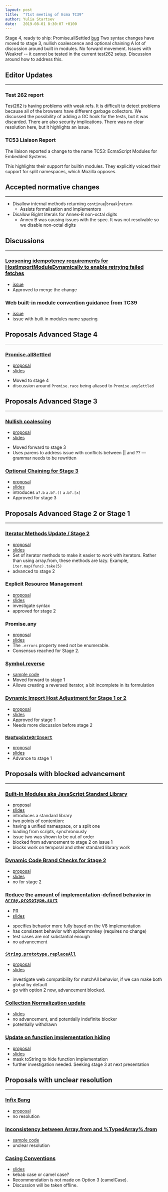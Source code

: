 ```yaml
---
layout: post
title:  "71st meeting of Ecma TC39"
author: Yulia Startsev
date:   2019-08-01 8:30:07 +0100
---
```

Stage 4, ready to ship:
Promise.allSettled [bug](https://bugzilla.mozilla.org/show_bug.cgi?id=1549176)
Two syntax changes have moved to stage 3, nullish coalescence and optional chaining
A lot of discussion around built in modules. No forward movement.
Issues with Weakref -- it cannot be tested in the current test262 setup. Discussion around how to address this.

## Editor Updates

---


### Test 262 report

Test262 is having problems with weak refs. It is difficult to detect problems because all of the browsers have different garbage collectors. We discussed the possibility of adding a GC hook for the tests, but it was discarded. There are also security implications. There was no clear resolution here, but it highlights an issue.

### TC53 Liaison Report

The liaison reported a change to the name
TC53: EcmaScript Modules for Embedded Systems

This highlights their support for builtin modules. They explicitly voiced their support for split namespaces, which Mozilla opposes.

## Accepted normative changes 

---

* Disallow internal methods returning `continue`|`break`|`return`
    * Assists formalisation and implementors
*  Disallow BigInt literals for Annex-B non-octal digits
    * Annex B was causing issues with the spec. It was not resolvable so we disable non-octal digits

## Discussions

---

### [Loosening idempotency requirements for HostImportModuleDynamically to enable retrying failed fetches](https://github.com/tc39/tc39-notes/blob/master/meetings/2019-07/july-25.md#loosening-idempotency-requirements-for-hostimportmoduledynamically-to-enable-retrying-failed-fetches)
- [issue](https://github.com/tc39/proposal-dynamic-import/issues/80)
- Approved to merge the change

### [Web built-in module convention guidance from TC39](https://github.com/tc39/tc39-notes/blob/master/meetings/2019-07/july-24.md#web-built-in-module-convention-guidance-from-tc39)
- [issue](https://github.com/heycam/webidl/issues/755)
- issue with built in modules name spacing

## Proposals Advanced Stage 4

---
### [Promise.allSettled](https://github.com/tc39/tc39-notes/blob/master/meetings/2019-07/july-24.md#promiseallsettled)
- [proposal](https://github.com/tc39/proposal-promise-allSettled)
- [slides](https://docs.google.com/presentation/d/1qhYDRlsvyVUtveT2tS0mJtzG-xe9islO6-t2wMQUJso/edit)
* Moved to stage 4
* discussion around `Promise.race` being aliased to `Promise.anySettled`

## Proposals Advanced Stage 3

---

### [Nullish coalescing](https://github.com/tc39/tc39-notes/blob/master/meetings/2019-07/july-23.md#nullish-coalescing)
- [proposal](https://github.com/tc39/proposal-nullish-coalescing/)
- [slides](https://1drv.ms/p/s!AltPy8G9ZDJdqSUtMZeOKLg1RcRD)
* Moved forward to stage 3
* Uses parens to address issue with conflicts between || and ?? — grammar needs to be rewritten

### [Optional Chaining for Stage 3](https://github.com/tc39/tc39-notes/blob/master/meetings/2019-07/july-25.md#optional-chaining-for-stage-3)
- [proposal](https://github.com/tc39/proposal-optional-chaining/)
- [slides](https://onedrive.live.com/view.aspx?resid=5D3264BDC1CB4F5B!5281&ithint=file%2cpptx&authkey=!AH-MOCJRlVtK_QE)
- introduces `a?.b` `a.b?.()` `a.b?.[x]`
- Approved for stage 3

## Proposals Advanced Stage 2 or Stage 1

---

### [Iterator Methods Update / Stage 2](https://github.com/tc39/tc39-notes/blob/master/meetings/2019-07/july-24.md#iterator-methods-update--stage-2)
- [proposal](https://github.com/tc39/proposal-iterator-helpers)
- [slides](https://docs.google.com/presentation/d/16Abs2Terjd2J9VJW3HZHNcp7SYdhDmpVH6DR86TxYF4/edit)
- Set of iterator methods to make it easier to work with iterators. Rather than using array.from, these methods are lazy. Example, `iter.map(func).take(5)`
- advanced to stage 2

### Explicit Resource Management
- [proposal](https://github.com/tc39/proposal-using-statement)
- [slides](https://1drv.ms/p/s!AjgWTO11Fk-TkdZAmxoB7HKzm78gCw)
- investigate syntax
- approved for stage 2

### Promise.any
- [proposal](https://github.com/tc39/proposal-promise-any/)
- [slides](https://docs.google.com/presentation/d/1WbE3squBN76_4SIHRmOQKrzglaQAVizMQZ8MqipoM4U/edit)
- The `.errors` property need not be enumerable.
- Consensus reached for Stage 2.

### [Symbol.reverse](https://github.com/tc39/tc39-notes/blob/master/meetings/2019-07/july-23.md#symbolreverse)
* [sample code](https://gist.github.com/leobalter/092fc36adccfcc86e8e7b074817078e1)
* Moved forward to stage 1
* Allows creating a reversed iterator, a bit incomplete in its formulation

### [Dynamic Import Host Adjustment for Stage 1 or 2](https://github.com/tc39/tc39-notes/blob/master/meetings/2019-07/july-25.md#dynamic-import-host-adjustment-for-stage-1-or-2)
- [proposal](https://github.com/mikesamuel/dynamic-import-host-adjustment)
- [slides](https://docs.google.com/presentation/d/e/2PACX-1vT42wrii3gX0dZ3ordT5QgVes0Y2WLEhsvFl4Q7svdSyve4kl3bMtqvkEauQd1uPC2JNOm3anw-1IGn/pub?start=false&loop=false&delayms=60000)
- Approved for stage 1
- Needs more discussion before stage 2

### [`Map#updateOrInsert`](https://github.com/tc39/tc39-notes/blob/master/meetings/2019-07/july-25.md#mapupdateorinsert)
- [proposal](https://github.com/tc39/???)
- [slides](https://docs.google.com/presentation/d/1_xtrGSoN1-l2Q74eCXPHBbbrBHsVyqArWN0ebnW-pVQ/edit#slide=id.p)
- Advance to stage 1

## Proposals with blocked advancement

---

### [Built-In Modules aka JavaScript Standard Library](https://github.com/tc39/tc39-notes/blob/master/meetings/2019-07/july-24.md#built-in-modules-aka-javascript-standard-library)
- [proposal](https://github.com/tc39/proposal-javascript-standard-library)
- [slides](https://github.com/tc39/proposal-javascript-standard-library/blob/master/slides/JSL-TC39-July-2019.pdf)
- introduces a standard library
- two points of contention:
- having a unified namespace, or a split one
- loading from scripts, synchronously
- issue two was shown to be out of order
- blocked from advancement to stage 2 on issue 1
- blocks work on temporal and other standard library work

### [Dynamic Code Brand Checks for Stage 2](https://github.com/tc39/tc39-notes/blob/master/meetings/2019-07/july-25.md#dynamic-code-brand-checks-for-stage-2)
- [proposal](https://github.com/tc39/proposal-dynamic-code-brand-checks)
- [slides](https://docs.google.com/presentation/d/e/2PACX-1vS9iXY1nSKu2UkpqNIVmzgs5oPdgPYz8aShH4y07m7JUTR51IyOfz8KcFZ0Pf_NUnlcaf4qpgLnNOwi/pub?start=false&loop=false&delayms=60000&slide=id.p)
- no for stage 2

### [Reduce the amount of implementation-defined behavior in `Array.prototype.sort`](https://github.com/tc39/tc39-notes/blob/master/meetings/2019-07/july-24.md#reduce-the-amount-of-implementation-defined-behavior-in-arrayprototypesort)
- [PR](https://github.com/tc39/ecma262/pull/1585)
- [slides](https://docs.google.com/presentation/d/1eFvK__9kRwHnkzZfNEL9FS3d9TJSRtxlXe3NVGmVVAU/edit)
* specifies behavior more fully based on the V8 implementation
* has consistent behavior with spidermonkey (requires no change)
* test cases are not substantial enough
* no advancement

### [`String.prototype.replaceAll`](https://github.com/tc39/tc39-notes/blob/master/meetings/2019-07/july-24.md#stringprototypereplaceall)
- [proposal](https://github.com/tc39/proposal-string-replace-all)
- [slides](https://docs.google.com/presentation/d/194gQ-GRfb9r17Vva9nevePkFUfPck1o_pXHM25LlVKs/edit)
* investigate web compatibility for matchAll behavior, if we can make both global by default
* go with option 2 now, advancement blocked.

### [Collection Normalization update](https://github.com/tc39/tc39-notes/blob/master/meetings/2019-07/july-24.md#collection-normalization-update)
- [slides](https://docs.google.com/presentation/d/1xxkHqtScIvdCBI4IZOpWHh7AKCJs6s5edQQu06wnZYc/edit)
- no advancement, and potentially indefinite blocker
- potentially withdrawn

### [Update on function implementation hiding](https://github.com/tc39/tc39-notes/blob/master/meetings/2019-07/july-24.md#update-on-function-implementation-hiding)
- [proposal](https://github.com/tc39/proposal-function-implementation-hiding)
- [slides](https://docs.google.com/presentation/d/1lWH97DxTLU3_1EJA-F19uIzagZQx7PZmys7WyNXw3cY/edit)
- mask toString to hide function implementation
- further investigation needed. Seeking stage 3 at next presentation


## Proposals with unclear resolution

---
### [Infix Bang](https://github.com/tc39/tc39-notes/blob/master/meetings/2019-07/july-25.md#infix-bang)
- [proposal](https://github.com/Agoric/proposal-infix-bang)
- no resolution

### [Inconsistency between Array.from and %TypedArray%.from](https://github.com/tc39/tc39-notes/blob/master/meetings/2019-07/july-23.md#inconsistency-between-arrayfrom-and-typedarrayfrom)
* [sample code](https://gist.github.com/ljharb/896ad592accdbd783d5ec1d44e978b76)
* unclear resolution

### [Casing Conventions](https://github.com/tc39/tc39-notes/blob/master/meetings/2019-07/july-24.md#casing-conventions)
- [slides](https://docs.google.com/presentation/d/1PK01F6mkHLycz9jN8jQZrrg0Rvne4d2Sv-R-uGApYqA/edit)
- kebab case or camel case?
- Recommendation is not made on Option 3 (camelCase).
- Discussion will be taken offline.
